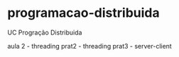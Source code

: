 # programacao-distribuida
UC Progração Distribuida

aula 2 - threading
prat2  - threading
prat3  - server-client
